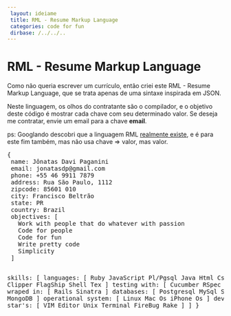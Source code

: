 ```yaml
---
 layout: ideiame
 title: RML - Resume Markup Language
 categories: code for fun 
 dirbase: /../../..
---
```


# RML - Resume Markup Language

Como não queria escrever um currículo, então criei este RML - Resume Markup Language, que se trata apenas de uma sintaxe inspirada em JSON.

Neste linguagem, os olhos do contratante são o compilador, e o objetivo deste código é mostrar cada chave com seu determinado valor. Se deseja me contratar, envie um email para a chave **email**.

ps: Googlando descobri que a linguagem RML [realmente existe][rml-google], e é para este fim também, mas não usa chave => valor, mas <chave>valor</chave>.

[rml-google]: http://terpconnect.umd.edu/~freeman1/rml.html

<div><pre class="prettyprint lang-js">
{
 name: Jônatas Davi Paganini
 email: jonatasdp@gmail.com
 phone: +55 46 9911 7879
 address: Rua São Paulo, 1112 
 zipcode: 85601 010
 city: Francisco Beltrão
 state: PR
 country: Brazil
 objectives: [
   Work with people that do whatever with passion
   Code for people
   Code for fun 
   Write pretty code
   Simplicity
 ]

 skills: [
   languages: [
       Ruby
       JavaScript
       Pl/Pgsql
       Java
       Html
       Css
       Dhtml
       Clipper
       FlagShip
       Shell
       Tex
    ]
    testing with: [
      Cucumber
      RSpec 
      Test::Unit 
    ]
    wraped in: [ 
      Rails
      Sinatra
    ]
    databases: [
      Postgresql
      MySql
      SqlLite3
      MongoDB
    ]
    operational system: [
      Linux
      Mac Os
      iPhone Os
    ]
    development star's: [
      VIM Editor
      Unix Terminal
      FireBug
      Rake 
    ] 
  ]
}
</pre></div>
